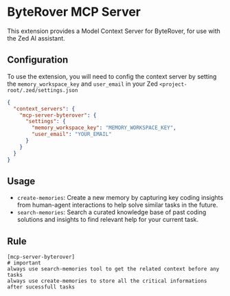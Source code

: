 # ByteRover MCP Server

This extension provides a Model Context Server for ByteRover, for use with the Zed AI assistant.

## Configuration

To use the extension, you will need to config the context server by setting the `memory_workspace_key` and `user_email` in your Zed `<project-root/.zed/settings.json`

```json
{
  "context_servers": {
    "mcp-server-byterover": {
      "settings": {
        "memory_workspace_key": "MEMORY_WORKSPACE_KEY",
        "user_email": "YOUR_EMAIL"
      }
    }
  }
}
```

## Usage

- `create-memories`: Create a new memory by capturing key coding insights from human-agent interactions to help solve similar tasks in the future.
- `search-memories`: Search a curated knowledge base of past coding solutions and insights to find relevant help for your current task.


## Rule

```text
[mcp-server-byterover]
# important
always use search-memories tool to get the related context before any tasks
always use create-memories to store all the critical informations after sucessfull tasks
```
